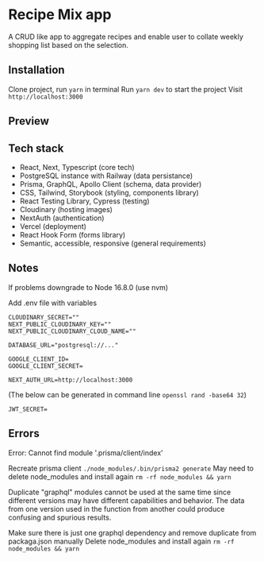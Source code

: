 # Recipe Mix app

A CRUD like app to aggregate recipes and enable user to collate weekly shopping list based on the selection.

## Installation

Clone project, run `yarn` in terminal
Run `yarn dev` to start the project
Visit `http://localhost:3000`

## Preview

## Tech stack

- React, Next, Typescript (core tech)
- PostgreSQL instance with Railway (data persistance)
- Prisma, GraphQL, Apollo Client (schema, data provider)
- CSS, Tailwind, Storybook (styling, components library)
- React Testing Library, Cypress (testing)
- Cloudinary (hosting images)
- NextAuth (authentication)
- Vercel (deployment)
- React Hook Form (forms library)
- Semantic, accessible, responsive (general requirements)

## Notes

If problems downgrade to Node 16.8.0 (use nvm)

Add .env file with variables

```
CLOUDINARY_SECRET=""
NEXT_PUBLIC_CLOUDINARY_KEY=""
NEXT_PUBLIC_CLOUDINARY_CLOUD_NAME=""

DATABASE_URL="postgresql://..."

GOOGLE_CLIENT_ID=
GOOGLE_CLIENT_SECRET=

NEXT_AUTH_URL=http://localhost:3000
```

(The below can be generated in command line `openssl rand -base64 32`)

```
JWT_SECRET=
```

## Errors

Error: Cannot find module '.prisma/client/index'

Recreate prisma client `./node_modules/.bin/prisma2 generate`
May need to delete node_modules and install again `rm -rf node_modules && yarn`

Duplicate "graphql" modules cannot be used at the same time since different
versions may have different capabilities and behavior. The data from one
version used in the function from another could produce confusing and
spurious results.

Make sure there is just one graphql dependency and remove duplicate from packaga.json manually
Delete node_modules and install again `rm -rf node_modules && yarn`
